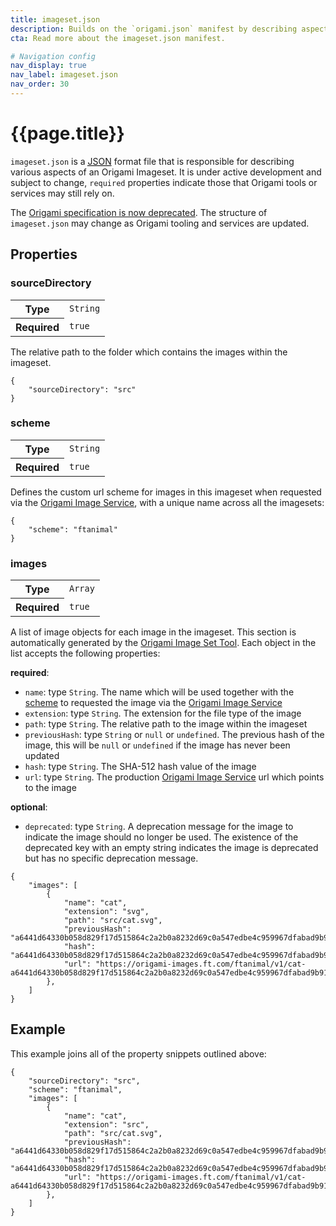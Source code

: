 ```yaml
---
title: imageset.json
description: Builds on the `origami.json` manifest by describing aspects specific to an Origami imageset.
cta: Read more about the imageset.json manifest.

# Navigation config
nav_display: true
nav_label: imageset.json
nav_order: 30
---
```


# {{page.title}}

`imageset.json` is a <a href="https://www.json.org/" class="o-typography-link--external"><abbr title="JavaScript Object Notation">JSON</abbr></a> format file that is responsible for describing various aspects of an Origami Imageset. It is under active development and subject to change, `required` properties indicate those that Origami tools or services may still rely on.

<aside>
The <a href="/TODO-why-we-deprecated-the-spec">Origami specification is now deprecated</a>. The structure of <code class="language-plaintext highlighter-rouge">imageset.json</code> may change as Origami tooling and services are updated.
</aside>

## Properties

### sourceDirectory

<table class="o-manifest__table o-table o-table--compact o-table--row-headings o-table--vertical-lines o-table--horizontal-lines" data-o-component="o-table">
	<tr>
		<th scope="row" role="rowheader">Type</th>
		<td><code>String</code></td>
	</tr>
	<tr>
		<th scope="row" role="rowheader">Required</th>
		<td><code>true</code></td>
	</tr>
</table>

The relative path to the folder which contains the images within the imageset.
<pre><code class="o-syntax-highlight--json">{
	"sourceDirectory": "src"
}</code></pre>

### scheme

<table class="o-manifest__table o-table o-table--compact o-table--row-headings o-table--vertical-lines o-table--horizontal-lines" data-o-component="o-table">
	<tr>
		<th scope="row" role="rowheader">Type</th>
		<td><code>String</code></td>
	</tr>
	<tr>
		<th scope="row" role="rowheader">Required</th>
		<td><code>true</code></td>
	</tr>
</table>

Defines the custom url scheme for images in this imageset when requested via the [Origami Image Service](https://www.ft.com/__origami/service/image/v2/), with a unique name across all the imagesets:
<pre><code class="o-syntax-highlight--json">{
	"scheme": "ftanimal"
}</code></pre>

### images

<table class="o-manifest__table o-table o-table--compact o-table--row-headings o-table--vertical-lines o-table--horizontal-lines" data-o-component="o-table">
	<tr>
		<th scope="row" role="rowheader">Type</th>
		<td><code>Array</code></td>
	</tr>
	<tr>
		<th scope="row" role="rowheader">Required</th>
		<td><code>true</code></td>
	</tr>
</table>


A list of image objects for each image in the imageset.
This section is automatically generated by the [Origami Image Set Tool](https://www.npmjs.com/package/@financial-times/origami-image-set-tools).
Each object in the list accepts the following properties:

**required**:
- `name`: type `String`. The name which will be used together with the <a href="#scheme">scheme</a> to requested the image via the [Origami Image Service](https://www.ft.com/__origami/service/image/v2/)
- `extension`: type `String`. The extension for the file type of the image
- `path`: type `String`. The relative path to the image within the imageset
- `previousHash`: type `String` or `null` or `undefined`. The previous hash of the image, this will be `null` or `undefined` if the image has never been updated
- `hash`: type `String`. The SHA-512 hash value of the image
- `url`: type `String`. The production [Origami Image Service](https://www.ft.com/__origami/service/image/v2/) url which points to the image

**optional**:
- `deprecated`: type `String`. A deprecation message for the image to indicate the image should no longer be used. The existence of the deprecated key with an empty string indicates the image is deprecated but has no specific deprecation message.


<pre><code class="o-syntax-highlight--json">{
	"images": [
		{
			"name": "cat",
			"extension": "svg",
			"path": "src/cat.svg",
			"previousHash": "a6441d64330b058d829f17d515864c2a2b0a8232d69c0a547edbe4c959967dfabad9b91df9670b1126273880fd6648e9c62a88839ee0467f9aa9e5006f7e0406",
			"hash": "a6441d64330b058d829f17d515864c2a2b0a8232d69c0a547edbe4c959967dfabad9b91df9670b1126273880fd6648e9c62a88839ee0467f9aa9e5006f7e0406",
			"url": "https://origami-images.ft.com/ftanimal/v1/cat-a6441d64330b058d829f17d515864c2a2b0a8232d69c0a547edbe4c959967dfabad9b91df9670b1126273880fd6648e9c62a88839ee0467f9aa9e5006f7e0406"
		},
	]
}</code></pre>

## Example

This example joins all of the property snippets outlined above:

<pre><code class="o-syntax-highlight--json">{
	"sourceDirectory": "src",
	"scheme": "ftanimal",
	"images": [
		{
			"name": "cat",
			"extension": "src",
			"path": "src/cat.svg",
			"previousHash": "a6441d64330b058d829f17d515864c2a2b0a8232d69c0a547edbe4c959967dfabad9b91df9670b1126273880fd6648e9c62a88839ee0467f9aa9e5006f7e0406",
			"hash": "a6441d64330b058d829f17d515864c2a2b0a8232d69c0a547edbe4c959967dfabad9b91df9670b1126273880fd6648e9c62a88839ee0467f9aa9e5006f7e0406",
			"url": "https://origami-images.ft.com/ftanimal/v1/cat-a6441d64330b058d829f17d515864c2a2b0a8232d69c0a547edbe4c959967dfabad9b91df9670b1126273880fd6648e9c62a88839ee0467f9aa9e5006f7e0406"
		},
	]
}</code></pre>
